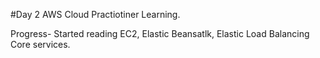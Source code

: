 #Day 2 
AWS Cloud Practiotiner Learning.

Progress- Started reading EC2, Elastic Beansatlk, Elastic Load Balancing Core services. 
